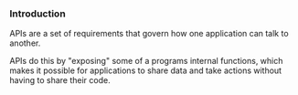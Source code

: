 ### Introduction

APIs are a set of requirements that govern how one application can talk to another.

APIs do this by "exposing" some of a programs internal functions, which makes it possible for applications to share data and take actions without having to share their code.